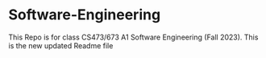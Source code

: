 # Software-Engineering
This Repo is for class CS473/673 A1 Software Engineering (Fall 2023).
This is the new updated Readme file
